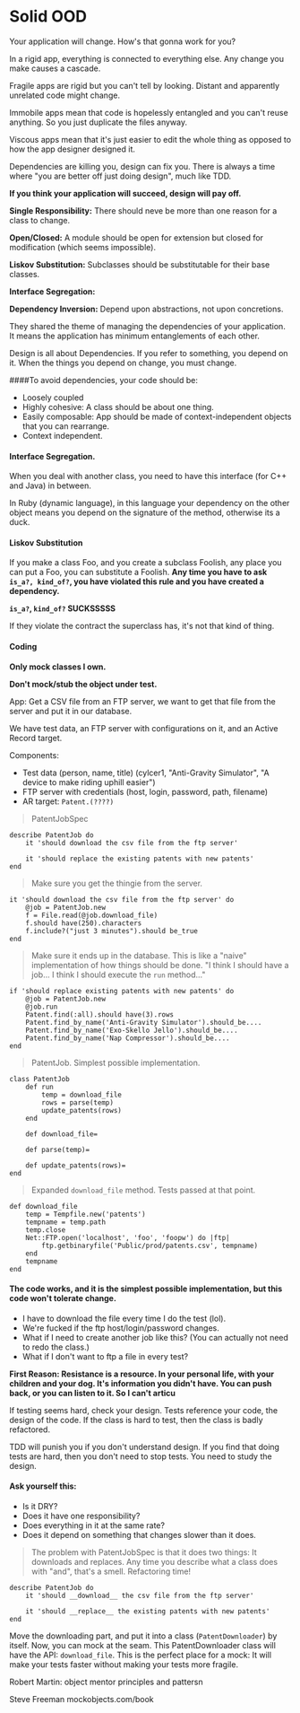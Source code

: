 # Solid OOD

Your application will change. How's that gonna work for you?

In a rigid app, everything is connected to everything else. Any change you make causes a cascade.

Fragile apps are rigid but you can't tell by looking. Distant and apparently unrelated code might change.

Immobile apps mean that code is hopelessly entangled and you can't reuse anything. So you just duplicate the files anyway.

Viscous apps mean that it's just easier to edit the whole thing as opposed to how the app designer designed it.

Dependencies are killing you, design can fix you. There is always a time where "you are better off just doing design", much like TDD.

__If you think your application will succeed, design will pay off.__

__Single Responsibility:__ There should neve be more than one reason for a class to change.

__Open/Closed:__ A module should be open for extension but closed for modification (which seems impossible).

__Liskov Substitution:__ Subclasses should be substitutable for their base classes.

__Interface Segregation:__

__Dependency Inversion:__ Depend upon abstractions, not upon concretions.

They shared the theme of managing the dependencies of your application. It means the application has minimum entanglements of each other.

Design is all about Dependencies. If you refer to something, you depend on it. When the things you depend on change, you must change.

####To avoid dependencies, your code should be:
- Loosely coupled
- Highly cohesive: A class should be about one thing.
- Easily composable: App should be made of context-independent objects that you can rearrange.
- Context independent.

#### Interface Segregation.

When you deal with another class, you need to have this interface (for C++ and Java) in between.

In Ruby (dynamic language), in this language your dependency on the other object means you depend on the signature of the method, otherwise its a duck.

#### Liskov Substitution

If you make a class Foo, and you create a subclass Foolish, any place you can put a Foo, you can substitute a Foolish. __Any time you have to ask `is_a?, kind_of?`, you have violated this rule and you have created a dependency.__

__`is_a?`, `kind_of?` SUCKSSSSS__

If they violate the contract the superclass has, it's not that kind of thing.

#### Coding

__Only mock classes I own.__

__Don't mock/stub the object under test.__

App: Get a CSV file from an FTP server, we want to get that file from the server and put it in our database.

We have test data, an FTP server with configurations on it, and an Active Record target.

Components:

- Test data (person, name, title) (cylcer1, "Anti-Gravity Simulator", "A device to make riding uphill easier")
- FTP server with credentials (host, login, password, path, filename)
- AR target: `Patent.(????)`

> PatentJobSpec

    describe PatentJob do
        it 'should download the csv file from the ftp server'

        it 'should replace the existing patents with new patents'
    end

> Make sure you get the thingie from the server.

    it 'should download the csv file from the ftp server' do
        @job = PatentJob.new
        f = File.read(@job.download_file)
        f.should have(250).characters
        f.include?("just 3 minutes").should be_true
    end

> Make sure it ends up in the database. This is like a "naive" implementation of how things should be done. "I think I should have a job... I think I should execute the `run` method..."  

    if 'should replace existing patents with new patents' do
        @job = PatentJob.new
        @job.run
        Patent.find(:all).should have(3).rows
        Patent.find_by_name('Anti-Gravity Simulator').should_be....
        Patent.find_by_name('Exo-Skello Jello').should_be....
        Patent.find_by_name('Nap Compressor').should_be....
    end

> PatentJob. Simplest possible implementation.
    
    class PatentJob
        def run
            temp = download_file
            rows = parse(temp)
            update_patents(rows)
        end

        def download_file=

        def parse(temp)=

        def update_patents(rows)=
    end

> Expanded `download_file` method. Tests passed at that point.

    def download_file
        temp = Tempfile.new('patents')
        tempname = temp.path
        temp.close
        Net::FTP.open('localhost', 'foo', 'foopw') do |ftp|
            ftp.getbinaryfile('Public/prod/patents.csv', tempname)
        end
        tempname
    end

#### The code works, and it is the simplest possible implementation, but this code won't tolerate change.
- I have to download the file every time I do the test (lol).
- We're fucked if the ftp host/login/password changes.
- What if I need to create another job like this? (You can actually not need to redo the class.)
- What if I don't want to ftp a file in every test?

__First Reason: Resistance is a resource. In your personal life, with your children and your dog. It's information you didn't have. You can push back, or you can listen to it. So I can't articu__

If testing seems hard, check your design. Tests reference your code, the design of the code. If the class is hard to test, then the class is badly refactored.

TDD will punish you if you don't understand design. If you find that doing tests are hard, then you don't need to stop tests. You need to study the design.

#### Ask yourself this:
- Is it DRY?
- Does it have one responsibility?
- Does everything in it at the same rate?
- Does it depend on something that changes slower than it does.

> The problem with PatentJobSpec is that it does two things: It downloads and replaces. Any time you describe what a class does with "and", that's a smell. Refactoring time!

    describe PatentJob do
        it 'should __download__ the csv file from the ftp server'

        it 'should __replace__ the existing patents with new patents'
    end

Move the downloading part, and put it into a class (`PatentDownloader`) by itself. Now, you can mock at the seam. This PatentDownloader class will have the API: `download_file`. This is the perfect place for a mock: It will make your tests faster without making your tests more fragile.

Robert Martin: object mentor principles and pattersn

Steve Freeman mockobjects.com/book
